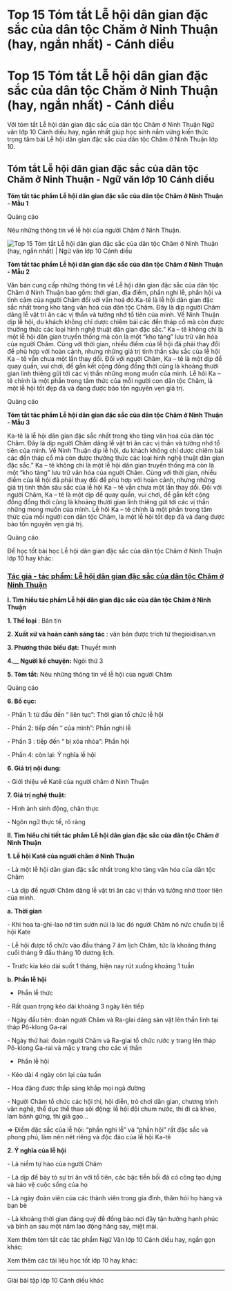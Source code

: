 # Top 15 Tóm tắt Lễ hội dân gian đặc sắc của dân tộc Chăm ở Ninh Thuận (hay, ngắn nhất) - Cánh diều

# Top 15 Tóm tắt Lễ hội dân gian đặc sắc của dân tộc Chăm ở Ninh Thuận (hay, ngắn nhất) - Cánh diều

Với tóm tắt Lễ hội dân gian đặc sắc của dân tộc Chăm ở Ninh Thuận Ngữ văn lớp 10 Cánh diều hay, ngắn nhất giúp học sinh nắm vững kiến thức trọng tâm bài Lễ hội dân gian đặc sắc của dân tộc Chăm ở Ninh Thuận lớp 10.

## Tóm tắt Lễ hội dân gian đặc sắc của dân tộc Chăm ở Ninh Thuận - Ngữ văn lớp 10 Cánh diều

**Tóm tắt tác phẩm Lễ hội dân gian đặc sắc của dân tộc Chăm ở Ninh Thuận - Mẫu 1**

Quảng cáo

Nêu những thông tin về lễ hội của người Chăm ở Ninh Thuận.

![Top 15 Tóm tắt Lễ hội dân gian đặc sắc của dân tộc Chăm ở Ninh Thuận \(hay, ngắn nhất\) | Ngữ văn lớp 10 Cánh diều](https://vietjack.com/soan-van-lop-10-cd/images/tom-tat-le-hoi-dan-gian-dac-sac-cua-dan-toc-cham.PNG)

**Tóm tắt tác phẩm Lễ hội dân gian đặc sắc của dân tộc Chăm ở Ninh Thuận - Mẫu 2**

Văn bản cung cấp những thông tin về Lễ hội dân gian đặc sắc của dân tộc Chăm ở Ninh Thuận bao gồm: thời gian, địa điểm, phần nghi lễ, phần hội và tình cảm của người Chăm đối với văn hoá đó.Ka-tê là lễ hội dân gian đặc sắc nhất trong kho tàng văn hoá của dân tộc Chăm. Đây là dịp người Chăm dâng lễ vật tri ân các vị thần và tưởng nhớ tổ tiên của mình. Về Ninh Thuận dịp lễ hội, du khách không chỉ dược chiêm bái các đền tháp cổ mà còn được thưởng thức các loại hình nghệ thuật dân gian đặc sắc.” Ka – tê không chỉ là một lễ hội dân gian truyền thống mà còn là một “kho tàng” lưu trữ văn hóa của người Chăm. Cùng với thời gian, nhiều điểm của lễ hội đã phải thay đổi để phù hợp với hoàn cảnh, nhưng những giá trị tinh thần sâu sắc của lễ hội Ka – tê vẫn chưa một lần thay dổi. Đối với người Chăm, Ka – tê là một dịp để quay quần, vui chơi, để gắn kết cộng đồng đồng thời cũng là khoảng thười gian linh thiêng gửi tới các vị thần những mong muốn của mình. Lễ hôi Ka – tê chính là một phần trong tâm thức của mỗi người con dân tộc Chăm, là một lễ hội tốt đẹp đã và đang được bảo tồn nguyên vẹn giá trị.

Quảng cáo

**Tóm tắt tác phẩm Lễ hội dân gian đặc sắc của dân tộc Chăm ở Ninh Thuận - Mẫu 3**

Ka-tê là lễ hội dân gian đặc sắc nhất trong kho tàng văn hoá của dân tộc Chăm. Đây là dịp người Chăm dâng lễ vật tri ân các vị thần và tưởng nhớ tổ tiên của mình. Về Ninh Thuận dịp lễ hội, du khách không chỉ dược chiêm bái các đền tháp cổ mà còn được thưởng thức các loại hình nghệ thuật dân gian đặc sắc.” Ka – tê không chỉ là một lễ hội dân gian truyền thống mà còn là một “kho tàng” lưu trữ văn hóa của người Chăm. Cùng với thời gian, nhiều điểm của lễ hội đã phải thay đổi để phù hợp với hoàn cảnh, nhưng những giá trị tinh thần sâu sắc của lễ hội Ka – tê vẫn chưa một lần thay dổi. Đối với người Chăm, Ka – tê là một dịp để quay quần, vui chơi, để gắn kết cộng đồng đồng thời cũng là khoảng thười gian linh thiêng gửi tới các vị thần những mong muốn của mình. Lễ hôi Ka – tê chính là một phần trong tâm thức của mỗi người con dân tộc Chăm, là một lễ hội tốt đẹp đã và đang được bảo tồn nguyên vẹn giá trị. 

Quảng cáo

Để học tốt bài học Lễ hội dân gian đặc sắc của dân tộc Chăm ở Ninh Thuận lớp 10 hay khác:

### [**Tác giả - tác phẩm: Lễ hội dân gian đặc sắc của dân tộc Chăm ở Ninh Thuận**](https://vietjack.com/soan-van-lop-10-cd/tac-gia-tac-pham-le-hoi-dan-gian-dac-sac-cua-dan-toc-cham.jsp)

**I. Tìm hiểu tác phẩm Lễ hội dân gian đặc sắc của dân tộc Chăm ở Ninh Thuận**

**1\. Thể loại** : Bản tin 

**2\. Xuất xứ và hoàn cảnh sáng tác** : văn bản được trích từ thegioidisan.vn

**3\. Phương thức biểu đạt:** Thuyết minh 

**4.__ Người kể chuyện:** Ngôi thứ 3

**5\. Tóm tắt:** Nêu những thông tin về lễ hội của người Chăm

Quảng cáo

**6\. Bố cục:**

\- Phần 1: từ đầu đến “ liên tục”: Thời gian tổ chức lễ hội

\- Phần 2: tiếp đến “ của mình”: Phần nghi lễ

\- Phần 3 : tiếp đến “ bị xóa nhòa”: Phần hội

\- Phần 4: còn lại: Ý nghĩa lễ hội

**6\. Giá trị nội dung:**

\- Giới thiệu về Katê của người chăm ở Ninh Thuận

**7\. Giá trị nghệ thuật:**

\- Hình ảnh sinh động, chân thực

\- Ngôn ngữ thực tế, rõ ràng

**II. Tìm hiểu chi tiết tác phẩm Lễ hội dân gian đặc sắc của dân tộc Chăm ở Ninh Thuận**

**1\. Lễ hội Katê của người chăm ở Ninh Thuận**

\- Là một lễ hội dân gian đặc sắc nhất trong kho tàng văn hóa của dân tộc Chăm

\- Là dịp để người Chăm dâng lễ vật tri ân các vị thần và tưởng nhớ ttoor tiên của mình.

**a.** **Thời gian**

\- Khi hoa ta-ghi-lao nở tím sườn núi là lúc đó người Chăm nô nức chuẩn bị lễ hội Kate

\- Lễ hội được tổ chức vào đầu tháng 7 âm lịch Chăm, tức là khoảng tháng cuối tháng 9 đầu tháng 10 dương lịch.

\- Trước kia kéo dài suốt 1 tháng, hiện nay rút xuống khoảng 1 tuần 

**b. Phần lễ hội**

* Phần lễ thức

\- Rất quan trọng kéo dài khoảng 3 ngày liên tiếp

\- Ngày đầu tiên: đoàn người Chăm và Ra-glai dâng sản vật lên thần linh tại tháp Pô-klong Ga-rai

\- Ngày thứ hai: đoàn người Chăm và Ra-glai tổ chức rước y trang lên tháp Pô-klong Ga-rai và mặc y trang cho các vị thần

* Phần lễ hội

\- Kéo dài 4 ngày còn lại của tuần

\- Hoa đăng được thắp sáng khắp mọi ngả đường

\- Người Chăm tổ chức các hội thi, hội diễn, trò chơi dân gian, chương trình văn nghệ, thể dục thể thao sôi động: lễ hội đội chum nước, thi đi cà kheo, làm bánh gừng, thi giã gạo…

=> Điểm đặc sắc của lễ hội: “phần nghi lễ” và “phần hội” rất đặc sắc và phong phú, làm nên nét riêng và độc đáo của lễ hội Ka-tê

**2\. Ý nghĩa của lễ hội**

\- Là niềm tự hào của người Chăm

\- Là dịp để bày tỏ sự tri ân với tổ tiên, các bậc tiền bối đã có công tạo dựng và bảo vệ cuộc sống của họ

\- Là ngày đoàn viên của các thành viên trong gia đình, thăm hỏi họ hàng và bạn bè

\- Là khoảng thời gian đáng quý để đồng bào nơi đây tận hưởng hạnh phúc và bình an sau một năm lao động hăng say, miệt mài.

Xem thêm tóm tắt các tác phẩm Ngữ Văn lớp 10 Cánh diều hay, ngắn gọn khác:

Xem thêm các tài liệu học tốt lớp 10 hay khác:

* * *

Giải bài tập lớp 10 Cánh diều khác
